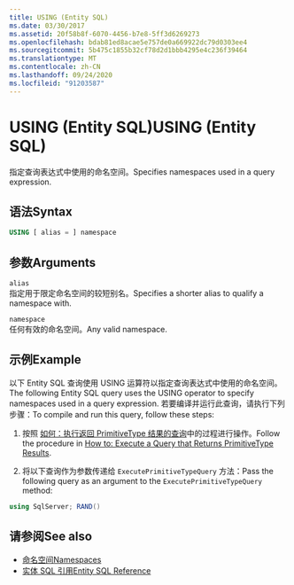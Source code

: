 ```yaml
---
title: USING (Entity SQL)
ms.date: 03/30/2017
ms.assetid: 20f58b8f-6070-4456-b7e8-5ff3d6269273
ms.openlocfilehash: bdab81ed8acae5e757de0a669922dc79d0303ee4
ms.sourcegitcommit: 5b475c1855b32cf78d2d1bbb4295e4c236f39464
ms.translationtype: MT
ms.contentlocale: zh-CN
ms.lasthandoff: 09/24/2020
ms.locfileid: "91203587"
---
```

# <a name="using-entity-sql"></a><span data-ttu-id="075a7-102">USING (Entity SQL)</span><span class="sxs-lookup"><span data-stu-id="075a7-102">USING (Entity SQL)</span></span>

<span data-ttu-id="075a7-103">指定查询表达式中使用的命名空间。</span><span class="sxs-lookup"><span data-stu-id="075a7-103">Specifies namespaces used in a query expression.</span></span>  
  
## <a name="syntax"></a><span data-ttu-id="075a7-104">语法</span><span class="sxs-lookup"><span data-stu-id="075a7-104">Syntax</span></span>  
  
```sql  
USING [ alias = ] namespace  
```  
  
## <a name="arguments"></a><span data-ttu-id="075a7-105">参数</span><span class="sxs-lookup"><span data-stu-id="075a7-105">Arguments</span></span>  

 `alias`  
 <span data-ttu-id="075a7-106">指定用于限定命名空间的较短别名。</span><span class="sxs-lookup"><span data-stu-id="075a7-106">Specifies a shorter alias to qualify a namespace with.</span></span>  
  
 `namespace`  
 <span data-ttu-id="075a7-107">任何有效的命名空间。</span><span class="sxs-lookup"><span data-stu-id="075a7-107">Any valid namespace.</span></span>  
  
## <a name="example"></a><span data-ttu-id="075a7-108">示例</span><span class="sxs-lookup"><span data-stu-id="075a7-108">Example</span></span>  

 <span data-ttu-id="075a7-109">以下 Entity SQL 查询使用 USING 运算符以指定查询表达式中使用的命名空间。</span><span class="sxs-lookup"><span data-stu-id="075a7-109">The following Entity SQL query uses the USING operator to specify namespaces used in a query expression.</span></span> <span data-ttu-id="075a7-110">若要编译并运行此查询，请执行下列步骤：</span><span class="sxs-lookup"><span data-stu-id="075a7-110">To compile and run this query, follow these steps:</span></span>  
  
1. <span data-ttu-id="075a7-111">按照 [如何：执行返回 PrimitiveType 结果的查询](../how-to-execute-a-query-that-returns-primitivetype-results.md)中的过程进行操作。</span><span class="sxs-lookup"><span data-stu-id="075a7-111">Follow the procedure in [How to: Execute a Query that Returns PrimitiveType Results](../how-to-execute-a-query-that-returns-primitivetype-results.md).</span></span>  
  
2. <span data-ttu-id="075a7-112">将以下查询作为参数传递给 `ExecutePrimitiveTypeQuery` 方法：</span><span class="sxs-lookup"><span data-stu-id="075a7-112">Pass the following query as an argument to the `ExecutePrimitiveTypeQuery` method:</span></span>  
  
```csharp
using SqlServer; RAND()  
```  
  
## <a name="see-also"></a><span data-ttu-id="075a7-113">请参阅</span><span class="sxs-lookup"><span data-stu-id="075a7-113">See also</span></span>

- [<span data-ttu-id="075a7-114">命名空间</span><span class="sxs-lookup"><span data-stu-id="075a7-114">Namespaces</span></span>](namespaces-entity-sql.md)
- [<span data-ttu-id="075a7-115">实体 SQL 引用</span><span class="sxs-lookup"><span data-stu-id="075a7-115">Entity SQL Reference</span></span>](entity-sql-reference.md)
